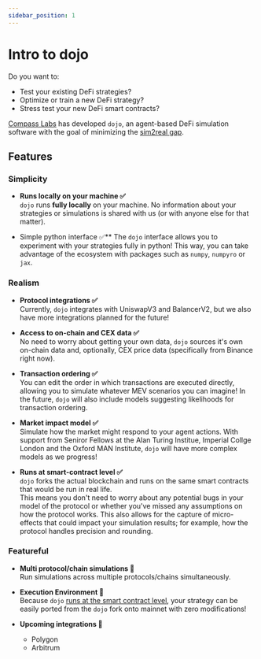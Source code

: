 ```yaml
---
sidebar_position: 1
---
```


# Intro to dojo

Do you want to:
- Test your existing DeFi strategies?
- Optimize or train a new DeFi strategy?
- Stress test your new DeFi smart contracts?

[Compass Labs](https://compasslabs.ai/) has developed `dojo`, an agent-based DeFi simulation software with the goal of minimizing the [sim2real gap](https://developer.nvidia.com/blog/closing-the-sim2real-gap-with-nvidia-isaac-sim-and-nvidia-isaac-replicator/).

## Features

### **Simplicity**

-  **Runs locally on your machine ✅**  
`dojo` runs **fully locally** on your machine. No information about your strategies or simulations is shared with us (or with anyone else for that matter).

- Simple python interface ✅** 
The `dojo` interface allows you to experiment with your strategies fully in python! This way, you can take advantage of the ecosystem with packages such as `numpy`, `numpyro` or `jax`.


### Realism


-  **Protocol integrations ✅**  
Currently, `dojo` integrates with UniswapV3 and BalancerV2, but we also have more integrations planned for the future!

-  **Access to on-chain and CEX data ✅**   
No need to worry about getting your own data, `dojo` sources it's own on-chain data and, optionally, CEX price data (specifically from Binance right now).

-  **Transaction ordering ✅**   
You can edit the order in which transactions are executed directly, allowing you to simulate whatever MEV scenarios you can imagine! In the future, `dojo` will also include  models suggesting likelihoods for transaction ordering.

-  **Market impact model ✅**   
Simulate how the market might respond to your agent actions. With support from Seniror Fellows at the Alan Turing Institue, Imperial Collge London and the Oxford MAN Institute, `dojo` will have more complex models as we progress!

-  **Runs at smart-contract level ✅**  
`dojo` forks the actual blockchain and runs on the same smart contracts that would be run in real life.  
This means you don't need to worry about any potential bugs in your model of the protocol or whether you've missed any assumptions on how the protocol works. This also allows for the capture of micro-effects that could impact your simulation results; for example, how the protocol handles precision and rounding.







### Featureful





-  **Multi protocol/chain simulations 👀**  
Run simulations across multiple protocols/chains simultaneously.

-  **Execution Environment 👀**  
Because `dojo` [runs at the smart contract level](#runs-at-smart-contract-level-), your strategy can be easily ported from the `dojo` fork onto mainnet with zero modifications!

-  **Upcoming integrations 👀**   
   - Polygon
   - Arbitrum


<!-- 
### Run our first simulation

## Generate a new site

Generate a new Docusaurus site using the **classic template**.

The classic template will automatically be added to your project after you run the command:

```bash
npm init docusaurus@latest my-website classic
```

You can type this command into Command Prompt, Powershell, Terminal, or any other integrated terminal of your code editor.

The command also installs all necessary dependencies you need to run Docusaurus.

## Start your site

Run the development server:

```bash
cd my-website
npm run start
```

The `cd` command changes the directory you're working with. In order to work with your newly created Docusaurus site, you'll need to navigate the terminal there.

The `npm run start` command builds your website locally and serves it through a development server, ready for you to view at http://localhost:3000/.

Open `docs/intro.md` (this page) and edit some lines: the site **reloads automatically** and displays your changes. -->
